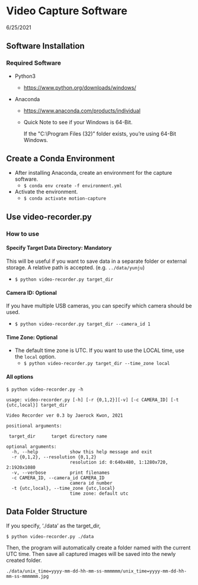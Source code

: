 # Video Capture Software

6/25/2021

## Software Installation

### Required Software

- Python3

  - https://www.python.org/downloads/windows/ 

- Anaconda

  - https://www.anaconda.com/products/individual

  - Quick Note to see if your Windows is 64-Bit.

    If the "C:\Program Files (32)” folder exists, you’re using 64-Bit Windows.

    

## Create a Conda Environment

- After installing Anaconda, create an environment for the capture software.
  - `$ conda env create -f environment.yml`
- Activate the environment.
  - `$ conda activate motion-capture`

## Use video-recorder.py

### How to use

#### Specify Target Data Directory: Mandatory

This will be useful if you want to save data in a separate folder or external storage. A relative path is accepted. (e.g. `../data/yunju`)

- `$ python video-recorder.py target_dir`

#### Camera ID: Optional

If you have multiple USB cameras, you can specify which camera should be used.

- `$ python video-recorder.py target_dir --camera_id 1`

#### Time Zone: Optional

- The default time zone is UTC. If you want to use the LOCAL time, use the `local` option.
  - `$ python video-recorder.py target_dir --time_zone local`

#### All options

`$ python video-recorder.py -h`

```
usage: video-recorder.py [-h] [-r {0,1,2}][-v] [-c CAMERA_ID] [-t {utc,local}] target_dir

Video Recorder ver 0.3 by Jaerock Kwon, 2021

positional arguments:

 target_dir      target directory name

optional arguments:
  -h, --help            show this help message and exit
  -r {0,1,2}, --resolution {0,1,2}
                        resolution id: 0:640x480, 1:1280x720, 2:1920x1080
  -v, --verbose         print filenames
  -c CAMERA_ID, --camera_id CAMERA_ID
                        camera id number
  -t {utc,local}, --time_zone {utc,local}
                        time zone: default utc
```

## Data Folder Structure

If you specify, ‘./data’ as the target_dir, 

`$ python video-recorder.py ./data`

Then, the program will automatically create a folder named with the current UTC time. Then save all captured images will be saved into the newly created folder. 

```./data/unix_time=yyyy-mm-dd-hh-mm-ss-mmmmmm/unix_time=yyyy-mm-dd-hh-mm-ss-mmmmmm.jpg```

